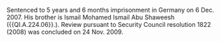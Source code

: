  Sentenced to 5 years and 6 months imprisonment in Germany on 6 Dec. 2007. His 
brother is Ismail Mohamed Ismail Abu Shaweesh ({{QI.A.224.06}}.). Review pursuant 
to Security Council resolution 1822 (2008) was concluded on 24 Nov. 2009. 

